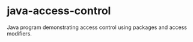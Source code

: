 # java-access-control
Java program demonstrating access control using packages and access modifiers.
